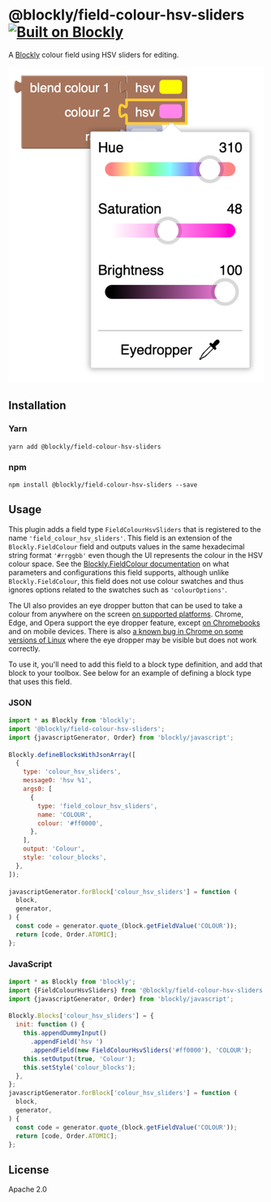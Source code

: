 # @blockly/field-colour-hsv-sliders [![Built on Blockly](https://tinyurl.com/built-on-blockly)](https://github.com/google/blockly)

A [Blockly](https://www.npmjs.com/package/blockly) colour field using HSV sliders for editing.

![A Blockly workspace showing the HSV sliders.](readme-media/hsv_sliders_screenshot.png)

## Installation

### Yarn

```
yarn add @blockly/field-colour-hsv-sliders
```

### npm

```
npm install @blockly/field-colour-hsv-sliders --save
```

## Usage

This plugin adds a field type `FieldColourHsvSliders` that is registered to the name `'field_colour_hsv_sliders'`. This field is an extension of the `Blockly.FieldColour` field and outputs values in the same hexadecimal string format `'#rrggbb'` even though the UI represents the colour in the HSV colour space. See the [Blockly.FieldColour documentation](https://developers.google.com/blockly/guides/create-custom-blocks/fields/built-in-fields/colour#creation) on what parameters and configurations this field supports, although unlike `Blockly.FieldColour`, this field does not use colour swatches and thus ignores options related to the swatches such as `'colourOptions'`.

The UI also provides an eye dropper button that can be used to take a colour from anywhere on the screen [on supported platforms](https://caniuse.com/?search=eyedropper). Chrome, Edge, and Opera support the eye dropper feature, except [on Chromebooks](https://bugs.chromium.org/p/chromium/issues/detail?id=1348921) and on mobile devices. There is also [a known bug in Chrome on some versions of Linux](https://bugs.chromium.org/p/chromium/issues/detail?id=1227633) where the eye dropper may be visible but does not work correctly.

To use it, you'll need to add this field to a block type definition, and add that block to your toolbox. See below for an example of defining a block type that uses this field.

### JSON

```js
import * as Blockly from 'blockly';
import '@blockly/field-colour-hsv-sliders';
import {javascriptGenerator, Order} from 'blockly/javascript';

Blockly.defineBlocksWithJsonArray([
  {
    type: 'colour_hsv_sliders',
    message0: 'hsv %1',
    args0: [
      {
        type: 'field_colour_hsv_sliders',
        name: 'COLOUR',
        colour: '#ff0000',
      },
    ],
    output: 'Colour',
    style: 'colour_blocks',
  },
]);

javascriptGenerator.forBlock['colour_hsv_sliders'] = function (
  block,
  generator,
) {
  const code = generator.quote_(block.getFieldValue('COLOUR'));
  return [code, Order.ATOMIC];
};
```

### JavaScript

```js
import * as Blockly from 'blockly';
import {FieldColourHsvSliders} from '@blockly/field-colour-hsv-sliders';
import {javascriptGenerator, Order} from 'blockly/javascript';

Blockly.Blocks['colour_hsv_sliders'] = {
  init: function () {
    this.appendDummyInput()
      .appendField('hsv ')
      .appendField(new FieldColourHsvSliders('#ff0000'), 'COLOUR');
    this.setOutput(true, 'Colour');
    this.setStyle('colour_blocks');
  },
};
javascriptGenerator.forBlock['colour_hsv_sliders'] = function (
  block,
  generator,
) {
  const code = generator.quote_(block.getFieldValue('COLOUR'));
  return [code, Order.ATOMIC];
};
```

## License

Apache 2.0
